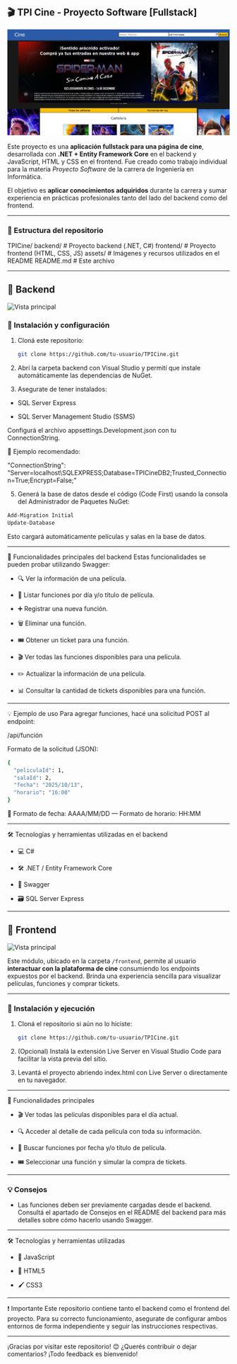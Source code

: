 ## 🎬 TPI Cine - Proyecto Software [Fullstack]

![Vista principal](assets/Portada_frontend.png)

Este proyecto es una **aplicación fullstack para una página de cine**, desarrollada con **.NET + Entity Framework Core** en el backend y JavaScript, HTML y CSS en el frontend. Fue creado como trabajo individual para la materia *Proyecto Software* de la carrera de Ingeniería en Informática.

El objetivo es **aplicar conocimientos adquiridos** durante la carrera y sumar experiencia en prácticas profesionales tanto del lado del backend como del frontend.

---

### 📁 Estructura del repositorio

TPICine/
 backend/ # Proyecto backend (.NET, C#)
 frontend/ # Proyecto frontend (HTML, CSS, JS)
 assets/ # Imágenes y recursos utilizados en el README
 README.md # Este archivo

---

## 🧩 Backend

![Vista principal](../assets/Portada_backend.png)

### 🔧 Instalación y configuración

1. Cloná este repositorio:

   ```bash
   git clone https://github.com/tu-usuario/TPICine.git
   ```

2. Abrí la carpeta backend con Visual Studio y permití que instale automáticamente las dependencias de NuGet.

3. Asegurate de tener instalados:

- SQL Server Express

- SQL Server Management Studio (SSMS)

Configurá el archivo appsettings.Development.json con tu ConnectionString.

📌 Ejemplo recomendado:

"ConnectionString": "Server=localhost\\SQLEXPRESS;Database=TPICineDB2;Trusted_Connection=True;Encrypt=False;"

5. Generá la base de datos desde el código (Code First) usando la consola del Administrador de Paquetes NuGet:

```bash
Add-Migration Initial
Update-Database
```

Esto cargará automáticamente películas y salas en la base de datos.

---

🚀 Funcionalidades principales del backend
Estas funcionalidades se pueden probar utilizando Swagger:

- 🔍 Ver la información de una película.

- 📅 Listar funciones por día y/o título de película.

- ➕ Registrar una nueva función.

- 🗑️ Eliminar una función.

- 🎟️ Obtener un ticket para una función.

- 🎬 Ver todas las funciones disponibles para una película.

- ✏️ Actualizar la información de una película.

- 📊 Consultar la cantidad de tickets disponibles para una función.

---

💡 Ejemplo de uso
Para agregar funciones, hacé una solicitud POST al endpoint:

/api/función

Formato de la solicitud (JSON):

```bash
{
  "peliculaId": 1,
  "salaId": 2,
  "fecha": "2025/10/13",
  "horario": "16:00"
}
```

📌 Formato de fecha: AAAA/MM/DD — Formato de horario: HH:MM

---

🛠️ Tecnologías y herramientas utilizadas en el backend

- 💻 C#

- 🛠️ .NET / Entity Framework Core

- 🧪 Swagger

- 🗃️ SQL Server Express

---

## 🎨 Frontend

![Vista principal](../assets/Portada_frontend.png)

Este módulo, ubicado en la carpeta `/frontend`, permite al usuario **interactuar con la plataforma de cine** consumiendo los endpoints expuestos por el backend. Brinda una experiencia sencilla para visualizar películas, funciones y comprar tickets.

---

### 🔧 Instalación y ejecución

1. Cloná el repositorio si aún no lo hiciste:

   ```bash
   git clone https://github.com/tu-usuario/TPICine.git
   ```

2. (Opcional) Instalá la extensión Live Server en Visual Studio Code para facilitar la vista previa del sitio.

3. Levantá el proyecto abriendo index.html con Live Server o directamente en tu navegador.

---

🚀 Funcionalidades principales

- 🎬 Ver todas las películas disponibles para el día actual.

- 🔍 Acceder al detalle de cada película con toda su información.

- 📅 Buscar funciones por fecha y/o título de película.

- 🎟️ Seleccionar una función y simular la compra de tickets.

---

### 💡 Consejos

- Las funciones deben ser previamente cargadas desde el backend.
Consultá el apartado de Consejos en el README del backend para más detalles sobre cómo hacerlo usando Swagger.

---

🛠️ Tecnologías y herramientas utilizadas

- 🧩 JavaScript

- 🎨 HTML5

- 🖌️ CSS3

---

❗ Importante
Este repositorio contiene tanto el backend como el frontend del proyecto.
Para su correcto funcionamiento, asegurate de configurar ambos entornos de forma independiente y seguir las instrucciones respectivas.

---

¡Gracias por visitar este repositorio! 😊
¿Querés contribuir o dejar comentarios? ¡Todo feedback es bienvenido!
